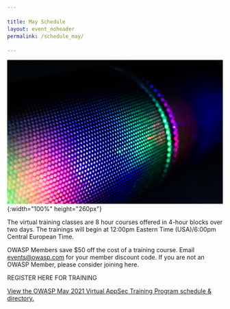```yaml
---

title: May Schedule
layout: event_noheader
permalink: /schedule_may/

---
```


![Schedule Header Image](/assets/images/background.jpg){:width="100%" height="260px"}

The virtual training classes are 8 hour courses offered in 4-hour blocks over two days. The trainings will begin at 12:00pm Eastern Time (USA)/6:00pm Central European Time. 

OWASP Members save $50 off the cost of a training course. Email events@owasp.com for your member discount code. If you are not an OWASP Member, please consider joining here.

REGISTER HERE FOR TRAINING

<a id="sched-embed" href="//owaspmay2021virtualappsectr.sched.com/list/descriptions/">View the OWASP May 2021 Virtual AppSec Training Program schedule &amp; directory.</a><script type="text/javascript" src="//owaspmay2021virtualappsectr.sched.com/js/embed.js"></script>
